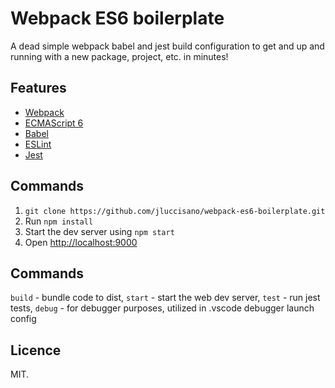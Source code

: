 # Webpack ES6 boilerplate

A dead simple webpack babel and jest build configuration to get and up and running with a new package, project, etc. in minutes!

## Features
- [Webpack](https://webpack.js.org/guides)
- [ECMAScript 6](http://es6-features.org)
- [Babel](https://babeljs.io/docs/setup/#installation)
- [ESLint](https://eslint.org/docs/user-guide/getting-started)
- [Jest](https://facebook.github.io/jest/docs/en/getting-started.html)

## Commands

1. `git clone https://github.com/jluccisano/webpack-es6-boilerplate.git`
2. Run `npm install`
3. Start the dev server using `npm start`
3. Open [http://localhost:9000](http://localhost:9000)


## Commands
  `build` - bundle code to dist,
  `start` - start the web dev server,
  `test` - run jest tests,
  `debug` - for debugger purposes, utilized in .vscode debugger launch config

## Licence
MIT.